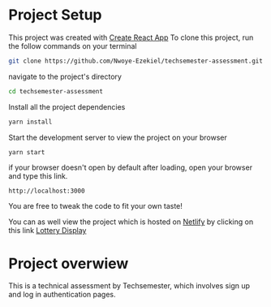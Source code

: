 # Project Setup

This project was created with [Create React App]
To clone this project, run the follow commands on your terminal

```sh
git clone https://github.com/Nwoye-Ezekiel/techsemester-assessment.git
```

navigate to the project's directory

```sh
cd techsemester-assessment
```

Install all the project dependencies

```sh
yarn install
```

Start the development server to view the project on your browser

```sh
yarn start
```

if your browser doesn't open by default after loading, open your browser and type this link.

`http://localhost:3000`

You are free to tweak the code to fit your own taste!

You can as well view the project which is hosted on [Netlify] by clicking on this link
[Lottery Display]

# Project overwiew

This is a technical assessment by Techsemester, which involves sign up and log in authentication pages.

[create react app]: https://create-react-app.dev
[netlify]: https://www.netlify.com/
[Lottery Display]: https://the-lottery-display.netlify.app/login/
